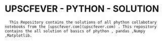 # UPSCFEVER - PYTHON - SOLUTION
      This Repository contains the solutions of all phython collabotary notebooks from the [upscfever.com](upscfever.com) . This repository contains the all solution of basics of phython , pandas ,Numpy ,Matplotlib.
     
